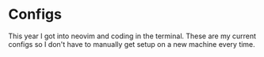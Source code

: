 # Configs
This year I got into neovim and coding in the terminal. These are my current configs so I don't have to manually get setup on a new machine every time.

